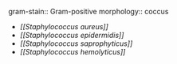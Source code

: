 gram-stain:: Gram-positive
morphology:: coccus

- *[[Staphylococcus aureus]]*
- *[[Staphylococcus epidermidis]]*
- *[[Staphylococcus saprophyticus]]*
- *[[Staphylococcus hemolyticus]]*